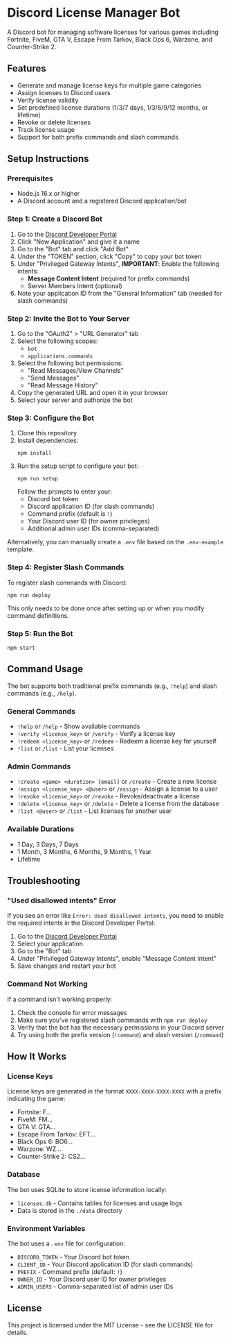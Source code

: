 # Discord License Manager Bot

A Discord bot for managing software licenses for various games including Fortnite, FiveM, GTA V, Escape From Tarkov, Black Ops 6, Warzone, and Counter-Strike 2.

## Features

- Generate and manage license keys for multiple game categories
- Assign licenses to Discord users
- Verify license validity
- Set predefined license durations (1/3/7 days, 1/3/6/9/12 months, or lifetime)
- Revoke or delete licenses
- Track license usage
- Support for both prefix commands and slash commands

## Setup Instructions

### Prerequisites

- Node.js 16.x or higher
- A Discord account and a registered Discord application/bot

### Step 1: Create a Discord Bot

1. Go to the [Discord Developer Portal](https://discord.com/developers/applications)
2. Click "New Application" and give it a name
3. Go to the "Bot" tab and click "Add Bot"
4. Under the "TOKEN" section, click "Copy" to copy your bot token
5. Under "Privileged Gateway Intents", **IMPORTANT**: Enable the following intents:
   - **Message Content Intent** (required for prefix commands)
   - Server Members Intent (optional)
6. Note your application ID from the "General Information" tab (needed for slash commands)

### Step 2: Invite the Bot to Your Server

1. Go to the "OAuth2" > "URL Generator" tab
2. Select the following scopes:
   - `bot`
   - `applications.commands`
3. Select the following bot permissions:
   - "Read Messages/View Channels"
   - "Send Messages"
   - "Read Message History"
4. Copy the generated URL and open it in your browser
5. Select your server and authorize the bot

### Step 3: Configure the Bot

1. Clone this repository
2. Install dependencies:
   ```
   npm install
   ```
3. Run the setup script to configure your bot:
   ```
   npm run setup
   ```
   Follow the prompts to enter your:
   - Discord bot token
   - Discord application ID (for slash commands)
   - Command prefix (default is `!`)
   - Your Discord user ID (for owner privileges)
   - Additional admin user IDs (comma-separated)

Alternatively, you can manually create a `.env` file based on the `.env-example` template.

### Step 4: Register Slash Commands

To register slash commands with Discord:

```
npm run deploy
```

This only needs to be done once after setting up or when you modify command definitions.

### Step 5: Run the Bot

```
npm start
```

## Command Usage

The bot supports both traditional prefix commands (e.g., `!help`) and slash commands (e.g., `/help`).

### General Commands

- `!help` or `/help` - Show available commands
- `!verify <license_key>` or `/verify` - Verify a license key
- `!redeem <license_key>` or `/redeem` - Redeem a license key for yourself
- `!list` or `/list` - List your licenses

### Admin Commands

- `!create <game> <duration> [email]` or `/create` - Create a new license
- `!assign <license_key> <@user>` or `/assign` - Assign a license to a user
- `!revoke <license_key>` or `/revoke` - Revoke/deactivate a license
- `!delete <license_key>` or `/delete` - Delete a license from the database
- `!list <@user>` or `/list` - List licenses for another user

### Available Durations

- 1 Day, 3 Days, 7 Days
- 1 Month, 3 Months, 6 Months, 9 Months, 1 Year
- Lifetime

## Troubleshooting

### "Used disallowed intents" Error

If you see an error like `Error: Used disallowed intents`, you need to enable the required intents in the Discord Developer Portal:

1. Go to the [Discord Developer Portal](https://discord.com/developers/applications)
2. Select your application
3. Go to the "Bot" tab
4. Under "Privileged Gateway Intents", enable "Message Content Intent"
5. Save changes and restart your bot

### Command Not Working

If a command isn't working properly:

1. Check the console for error messages
2. Make sure you've registered slash commands with `npm run deploy`
3. Verify that the bot has the necessary permissions in your Discord server
4. Try using both the prefix version (`!command`) and slash version (`/command`)

## How It Works

### License Keys

License keys are generated in the format `XXXX-XXXX-XXXX-XXXX` with a prefix indicating the game:
- Fortnite: F...
- FiveM: FM...
- GTA V: GTA...
- Escape From Tarkov: EFT...
- Black Ops 6: BO6...
- Warzone: WZ...
- Counter-Strike 2: CS2...

### Database

The bot uses SQLite to store license information locally:
- `licenses.db` - Contains tables for licenses and usage logs
- Data is stored in the `./data` directory

### Environment Variables

The bot uses a `.env` file for configuration:
- `DISCORD_TOKEN` - Your Discord bot token
- `CLIENT_ID` - Your Discord application ID (for slash commands)
- `PREFIX` - Command prefix (default: `!`)
- `OWNER_ID` - Your Discord user ID for owner privileges
- `ADMIN_USERS` - Comma-separated list of admin user IDs

## License

This project is licensed under the MIT License - see the LICENSE file for details. 